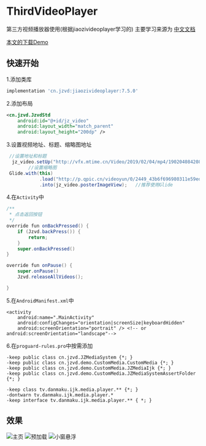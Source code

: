 # ThirdVideoPlayer
第三方视频播放器使用(根据jiaozivideoplayer学习的)
主要学习来源为
[中文文档](http://jzvd.org)

[本文的下载Demo](https://github.com/liufx/ThirdVideoPlayer/blob/mian/apk/app-release.apk)

## 快速开始

1.添加类库
```gradle
implementation 'cn.jzvd:jiaozivideoplayer:7.5.0'
```

2.添加布局
```xml
<cn.jzvd.JzvdStd
    android:id="@+id/jz_video"
    android:layout_width="match_parent"
    android:layout_height="200dp" />
```

3.设置视频地址、标题、缩略图地址
```java
 //设置地址和标题
  jz_video.setUp("http://vfx.mtime.cn/Video/2019/02/04/mp4/190204084208765161.mp4", "驯龙高手")
        //设置缩略图
 Glide.with(this)
            .load("http://p.qpic.cn/videoyun/0/2449_43b6f696980311e59ed467f22794e792_1/640")
            .into(jz_video.posterImageView);   //推荐使用Glide
```

4.在`Activity`中
```java
/**
 * 点击返回按钮
 */
override fun onBackPressed() {
    if (Jzvd.backPress()) {
        return;
    }
    super.onBackPressed()
}

override fun onPause() {
    super.onPause()
    Jzvd.releaseAllVideos();

}
```

5.在`AndroidManifest.xml`中
```
<activity
    android:name=".MainActivity"
    android:configChanges="orientation|screenSize|keyboardHidden"
    android:screenOrientation="portrait" /> <!-- or android:screenOrientation="landscape"-->
```

6.在`proguard-rules.pro`中按需添加
```
-keep public class cn.jzvd.JZMediaSystem {*; }
-keep public class cn.jzvd.demo.CustomMedia.CustomMedia {*; }
-keep public class cn.jzvd.demo.CustomMedia.JZMediaIjk {*; }
-keep public class cn.jzvd.demo.CustomMedia.JZMediaSystemAssertFolder {*; }

-keep class tv.danmaku.ijk.media.player.** {*; }
-dontwarn tv.danmaku.ijk.media.player.*
-keep interface tv.danmaku.ijk.media.player.** { *; }
```

## 效果
![主页](https://github.com/liufx/ThirdVideoPlayer/raw/master/image/1.jpg)
![预加载](https://github.com/liufx/ThirdVideoPlayer/blob/main/image/2.jpg)
![小窗悬浮](https://github.com/liufx/ThirdVideoPlayer/blob/master/image/3.jpg?raw=true)
